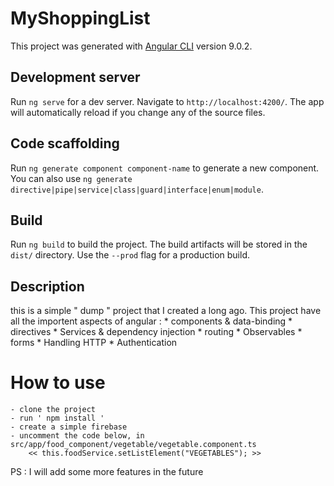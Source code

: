# MyShoppingList

This project was generated with [Angular CLI](https://github.com/angular/angular-cli) version 9.0.2.

## Development server

Run `ng serve` for a dev server. Navigate to `http://localhost:4200/`. The app will automatically reload if you change any of the source files.

## Code scaffolding

Run `ng generate component component-name` to generate a new component. You can also use `ng generate directive|pipe|service|class|guard|interface|enum|module`.

## Build

Run `ng build` to build the project. The build artifacts will be stored in the `dist/` directory. Use the `--prod` flag for a production build.

## Description

this is a simple " dump " project that I created a long ago. This project have all the importent aspects of angular :
	* components & data-binding
	* directives
	* Services & dependency injection
	* routing
	* Observables
	* forms
	* Handling HTTP
	* Authentication

# How to use
	- clone the project
	- run ' npm install '
	- create a simple firebase
	- uncomment the code below, in src/app/food_component/vegetable/vegetable.component.ts
		<< this.foodService.setListElement("VEGETABLES"); >>
	

PS : I will add some more features in the future

